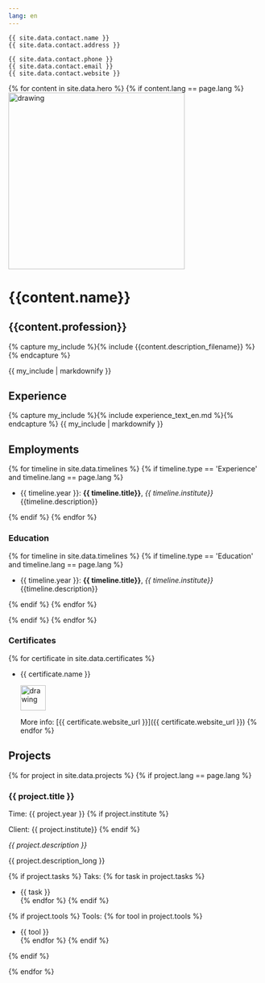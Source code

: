 ```yaml
---
lang: en
---
```


```
{{ site.data.contact.name }}
{{ site.data.contact.address }}

{{ site.data.contact.phone }}
{{ site.data.contact.email }}
{{ site.data.contact.website }}
```
{% for content in site.data.hero %}
{% if content.lang == page.lang %}
<img src="{{ content.banner_image_source }}" alt="drawing"  width="350"/>
# {{content.name}} 
## {{content.profession}}

{% capture my_include %}{% include {{content.description_filename}} %}{% endcapture %}

{{ my_include | markdownify }}


## Experience

{% capture my_include %}{% include experience_text_en.md %}{% endcapture %}
{{ my_include | markdownify }}

## Employments

{% for timeline in site.data.timelines %}
{% if  timeline.type == 'Experience' and timeline.lang == page.lang %}

- {{ timeline.year }}: **{{ timeline.title}}**, *{{ timeline.institute}}*   
  {{timeline.description}}

{% endif %}
{% endfor %}

### Education

{% for timeline in site.data.timelines %}
{% if  timeline.type == 'Education' and timeline.lang == page.lang %}

- {{ timeline.year }}: **{{ timeline.title}}**, *{{ timeline.institute}}*   
  {{timeline.description}}


{% endif %}
{% endfor %}

{% endif %}
{% endfor %}

### Certificates

{% for certificate in site.data.certificates %}
* {{ certificate.name }}

   <img src="{{ certificate.logo }}" alt="drawing" width="50"/>
   
   More info: [{{ certificate.website_url }}]({{ certificate.website_url }})
{% endfor %}



## Projects

{% for project in site.data.projects %}
{% if project.lang == page.lang %}

### {{ project.title }}

Time: {{ project.year }}
{% if project.institute %}

Client: {{ project.institute}}
{% endif %}

*{{ project.description }}*

{{ project.description_long }}

{% if project.tasks %}
Taks:
{% for task in project.tasks %}
  * {{ task }}  
{% endfor %}
{% endif %}

{% if project.tools %}
Tools:
{% for tool in project.tools %}
  * {{ tool }}  
{% endfor %}
{% endif %}

  


{% endif %}

{% endfor %}



